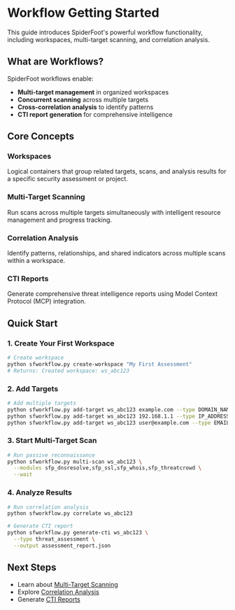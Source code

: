 # Workflow Getting Started

This guide introduces SpiderFoot's powerful workflow functionality, including workspaces, multi-target scanning, and correlation analysis.

## What are Workflows?

SpiderFoot workflows enable:
- **Multi-target management** in organized workspaces
- **Concurrent scanning** across multiple targets
- **Cross-correlation analysis** to identify patterns
- **CTI report generation** for comprehensive intelligence

## Core Concepts

### Workspaces
Logical containers that group related targets, scans, and analysis results for a specific security assessment or project.

### Multi-Target Scanning
Run scans across multiple targets simultaneously with intelligent resource management and progress tracking.

### Correlation Analysis
Identify patterns, relationships, and shared indicators across multiple scans within a workspace.

### CTI Reports
Generate comprehensive threat intelligence reports using Model Context Protocol (MCP) integration.

## Quick Start

### 1. Create Your First Workspace

```bash
# Create workspace
python sfworkflow.py create-workspace "My First Assessment"
# Returns: Created workspace: ws_abc123
```

### 2. Add Targets

```bash
# Add multiple targets
python sfworkflow.py add-target ws_abc123 example.com --type DOMAIN_NAME
python sfworkflow.py add-target ws_abc123 192.168.1.1 --type IP_ADDRESS
python sfworkflow.py add-target ws_abc123 user@example.com --type EMAILADDR
```

### 3. Start Multi-Target Scan

```bash
# Run passive reconnaissance
python sfworkflow.py multi-scan ws_abc123 \
  --modules sfp_dnsresolve,sfp_ssl,sfp_whois,sfp_threatcrowd \
  --wait
```

### 4. Analyze Results

```bash
# Run correlation analysis
python sfworkflow.py correlate ws_abc123

# Generate CTI report
python sfworkflow.py generate-cti ws_abc123 \
  --type threat_assessment \
  --output assessment_report.json
```

## Next Steps

- Learn about [Multi-Target Scanning](multi_target_scanning.md)
- Explore [Correlation Analysis](correlation_analysis.md)
- Generate [CTI Reports](cti_reports.md)
